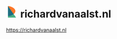 # ![logo](https://raw.githubusercontent.com/richardvanaalst/richardvanaalst.nl/main/favicon.png) richardvanaalst.nl
https://richardvanaalst.nl
